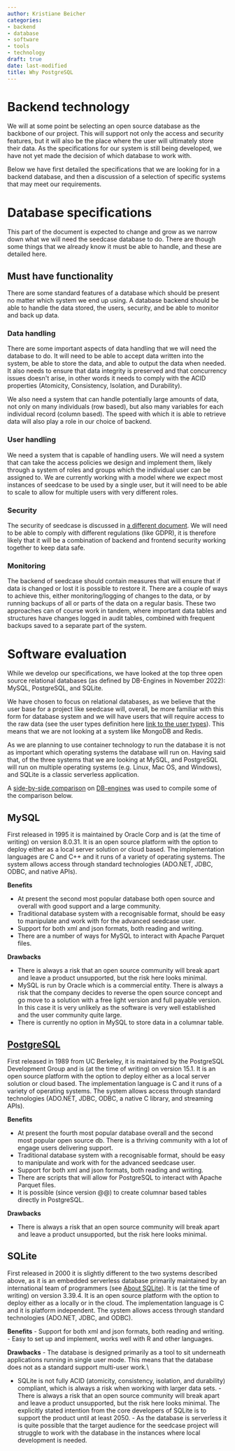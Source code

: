 ```yaml
---
author: Kristiane Beicher
categories:
- backend
- database
- software
- tools
- technology
draft: true
date: last-modified
title: Why PostgreSQL
---
```


# Backend technology

We will at some point be selecting an open source database as the
backbone of our project. This will support not only the access and
security features, but it will also be the place where the user will
ultimately store their data. As the specifications for our system is
still being developed, we have not yet made the decision of which
database to work with.

Below we have first detailed the specifications that we are looking for
in a backend database, and then a discussion of a selection of specific
systems that may meet our requirements.

# Database specifications

This part of the document is expected to change and grow as we narrow
down what we will need the seedcase database to do. There are though
some things that we already know it must be able to handle, and these
are detailed here.

## Must have functionality

There are some standard features of a database which should be present
no matter which system we end up using. A database backend should be
able to handle the data stored, the users, security, and be able to
monitor and back up data.

### Data handling

There are some important aspects of data handling that we will need the
database to do. It will need to be able to accept data written into the
system, be able to store the data, and able to output the data when
needed. It also needs to ensure that data integrity is preserved and
that concurrency issues doesn't arise, in other words it needs to comply
with the ACID properties (Atomicity, Consistency, Isolation, and
Durability).

We also need a system that can handle potentially large amounts of data,
not only on many individuals (row based), but also many variables for
each individual record (column based). The speed with which it is able
to retrieve data will also play a role in our choice of backend.

### User handling

We need a system that is capable of handling users. We will need a
system that can take the access policies we design and implement them,
likely through a system of roles and groups which the individual user
can be assigned to. We are currently working with a model where we
expect most instances of seedcase to be used by a single user, but it
will need to be able to scale to allow for multiple users with very
different roles.

### Security

The security of seedcase is discussed in [a different document](link).
We will need to be able to comply with different regulations (like
GDPR), it is therefore likely that it will be a combination of backend
and frontend security working together to keep data safe.

### Monitoring

The backend of seedcase should contain measures that will ensure that if
data is changed or lost it is possible to restore it. There are a couple
of ways to achieve this, either monitoring/logging of changes to the
data, or by running backups of all or parts of the data on a regular
basis. These two approaches can of course work in tandem, where
important data tables and structures have changes logged in audit
tables, combined with frequent backups saved to a separate part of the
system.

# Software evaluation

While we develop our specifications, we have looked at the top three
open source relational databases (as defined by DB-Engines in November
2022): MySQL, PostgreSQL, and SQLite.

We have chosen to focus on relational databases, as we believe that the
user base for a project like seedcase will, overall, be more familiar
with this form for database system and we will have users that will
require access to the raw data (see the user types definition here [link
to the user types]()). This means that we are not looking at a system
like MongoDB and Redis.

As we are planning to use container technology to run the database it is
not as important which operating systems the database will run on.
Having said that, of the three systems that we are looking at MySQL, and
PostgreSQL will run on multiple operating systems (e.g. Linux, Mac OS,
and Windows), and SQLite is a classic serverless application.

A [side-by-side
comparison](https://db-engines.com/en/system/MySQL%3BPostgreSQL%3BSQLite)
on [DB-engines](https://db-engines.com) was used to compile some of the
comparison below.

## MySQL

First released in 1995 it is maintained by Oracle Corp and is (at the
time of writing) on version 8.0.31. It is an open source platform with
the option to deploy either as a local server solution or cloud based.
The implementation languages are C and C++ and it runs of a variety of
operating systems. The system allows access through standard
technologies (ADO.NET, JDBC, ODBC, and native APIs).

**Benefits**

-   At present the second most popular database both open source and
    overall with good support and a large community.
-   Traditional database system with a recognisable format, should be
    easy to manipulate and work with for the advanced seedcase user.
-   Support for both xml and json formats, both reading and writing.
-   There are a number of ways for MySQL to interact with Apache Parquet
    files.

**Drawbacks**

-   There is always a risk that an open source community will break
    apart and leave a product unsupported, but the risk here looks
    minimal.
-   MySQL is run by Oracle which is a commercial entity. There is always
    a risk that the company decides to reverse the open source concept
    and go move to a solution with a free light version and full payable
    version. In this case it is very unlikely as the software is very
    well established and the user community quite large.
-   There is currently no option in MySQL to store data in a columnar
    table.

## [PostgreSQL](www.postgresql.org)

First released in 1989 from UC Berkeley, it is maintained by the
PostgreSQL Development Group and is (at the time of writing) on version
15.1. It is an open source platform with the option to deploy either as
a local server solution or cloud based. The implementation language is C
and it runs of a variety of operating systems. The system allows access
through standard technologies (ADO.NET, JDBC, ODBC, a native C library,
and streaming APIs).

**Benefits**

-   At present the fourth most popular database overall and the second
    most popular open source db. There is a thriving community with a
    lot of engage users delivering support.
-   Traditional database system with a recognisable format, should be
    easy to manipulate and work with for the advanced seedcase user.
-   Support for both xml and json formats, both reading and writing.
-   There are scripts that will allow for PostgreSQL to interact with
    Apache Parquet files.
-   It is possible (since version @@) to create columnar based tables
    directly in PostgreSQL.

**Drawbacks**

-   There is always a risk that an open source community will break
    apart and leave a product unsupported, but the risk here looks
    minimal.

## SQLite

First released in 2000 it is slightly different to the two systems
described above, as it is an embedded serverless database primarily
maintained by an international team of programmers (see [About
SQLite](https://www.sqlite.org/about.html)). It is (at the time of
writing) on version 3.39.4. It is an open source platform with the
option to deploy either as a locally or in the cloud. The implementation
language is C and it is platform independent. The system allows access
through standard technologies (ADO.NET, JDBC, and ODBC).

**Benefits** - Support for both xml and json formats, both reading and
writing. - Easy to set up and implement, works well with R and other
languages.

**Drawbacks** - The database is designed primarily as a tool to sit
underneath applications running in single user mode. This means that the
database does not as a standard support multi-user work.\
- SQLite is not fully ACID (atomicity, consistency, isolation, and
durability) compliant, which is always a risk when working with larger
data sets. - There is always a risk that an open source community will
break apart and leave a product unsupported, but the risk here looks
minimal. The explicitly stated intention from the core developers of
SQLite is to support the product until at least 2050. - As the database
is serverless it is quite possible that the target audience for the
seedcase project will struggle to work with the database in the
instances where local development is needed.
